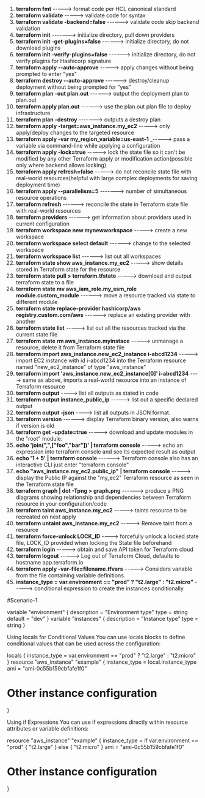 1. **terraform fmt** -----> format code per HCL canonical standard
2. **terraform validate** -----> validate code for syntax
3. **terraform validate -backend=false** ------> validate code skip backend validation
4. **terraform init** -------> initialize directory, pull down providers
5. **terraform init -get-plugins=false** ------> initialize directory, do not download plugins
6. **terraform init -verify-plugins=false** ------> initialize directory, do not verify plugins for Hashicorp signature
7. **terraform apply --auto-approve** -----> apply changes without being prompted to enter "yes"
8. **terraform destroy --auto-approve** ------> destroy/cleanup deployment without being prompted for “yes”
9. **terraform plan -out plan.out** ------> output the deployment plan to plan.out
10. **terraform apply plan.out** ------> use the plan.out plan file to deploy infrastructure
11. **terraform plan -destroy** -------> outputs a destroy plan
12. **terraform apply -target=aws_instance.my_ec2** -----> only apply/deploy changes to the targeted resource
13. **terraform apply -var my_region_variable=us-east-1** _-----> pass a variable via command-line while applying a configuration
14. **terraform apply -lock=true** -----> lock the state file so it can't be modified by any other Terraform apply or modification action(possible only where backend allows locking)
15. **terraform apply refresh=false** -----> do not reconcile state file with real-world resources(helpful with large complex deployments for saving deployment time)
16. **terraform apply --parallelism=5** -------> number of simultaneous resource operations
17. **terraform refresh** ------> reconcile the state in Terraform state file with real-world resources
18. **terraform providers** ------> get information about providers used in current configuration
19. **terraform workspace new mynewworkspace** -----> create a new workspace
20. **terraform workspace select default** ------> change to the selected workspace
21. **terraform workspace list** ------> list out all workspaces
22. **terraform state show aws_instance.my_ec2** -----> show details stored in Terraform state for the resource
23. **terraform state pull > terraform.tfstate** -----> download and output terraform state to a file
24. **terraform state mv aws_iam_role.my_ssm_role module.custom_module** ------> move a resource tracked via state to different module
25. **terraform state replace-provider hashicorp/aws registry.custom.com/aws** ------> replace an existing provider with another
26. **terraform state list** -----> list out all the resources tracked via the current state file
27. **terraform state rm  aws_instance.myinstace** -----> unmanage a resource, delete it from Terraform state file
28. **terraform import aws_instance.new_ec2_instance i-abcd1234** -----> import EC2 instance with id i-abcd1234 into the Terraform resource named "new_ec2_instance" of type "aws_instance"
29. **terraform import 'aws_instance.new_ec2_instance[0]' i-abcd1234** ----> same as above, imports a real-world resource into an instance of Terraform resource
30. **terraform output** ----> list all outputs as stated in code
31. **terraform output instance_public_ip** -----> list out a specific declared output
32. **terraform output -json** ----> list all outputs in JSON format.
33. **terraform version** ------> display Terraform binary version, also warns if version is old
34. **terraform get -update=true** -----> download and update modules in the "root" module.
35. **echo 'join(",",["foo","bar"])' | terraform console** -----> echo an expression into terraform console and see its expected result as output
36. **echo '1 + 5' | terraform console** ------> Terraform console also has an interactive CLI just enter "terraform console"
37. **echo "aws_instance.my_ec2.public_ip" | terraform console** -----> display the Public IP against the "my_ec2" Terraform resource as seen in the Terraform state file
38. **terraform graph | dot -Tpng > graph.png** ------> produce a PNG diagrams showing relationship and dependencies between Terraform resource in your configuration/code
39. **terraform taint aws_instance.my_ec2** -----> taints resource to be recreated on next apply
40. **terraform untaint aws_instance.my_ec2** -----> Remove taint from a resource
41. **terraform force-unlock LOCK_ID** ----> forcefully unlock a locked state file, LOCK_ID provided when locking the State file beforehand
42. **terraform login** -----> obtain and save API token for Terraform cloud
43. **terraform logout** -----> Log out of Terraform Cloud, defaults to hostname app.terraform.io
44. **terraform apply -var-file=filename.tfvars** -----> Considers variable from the file containing variable definitions.
45. **instance_type = var.environment == "prod" ? "t2.large" : "t2.micro"** -----> conditional expression to create the instances conditionally 


#Scenario-1

variable "environment" {
  description = "Environment type"
  type        = string
  default     = "dev"
}
variable "instances" {
  description = "Instance type"
  type        = string
}


Using locals for Conditional Values
You can use locals blocks to define conditional values that can be used across the configuration:

locals {
  instance_type = var.environment == "prod" ? "t2.large" : "t2.micro"
}
resource "aws_instance" "example" {
  instance_type = local.instance_type
  ami           = "ami-0c55b159cbfafe1f0"

  # Other instance configuration
}


Using if Expressions
You can use if expressions directly within resource attributes or variable definitions:

resource "aws_instance" "example" {
  instance_type = if var.environment == "prod" { "t2.large" } else { "t2.micro" }
  ami           = "ami-0c55b159cbfafe1f0"

  # Other instance configuration
}
